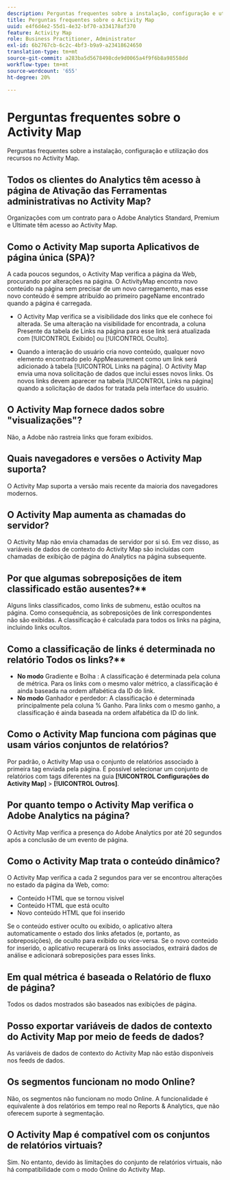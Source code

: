 ```yaml
---
description: Perguntas frequentes sobre a instalação, configuração e utilização dos recursos no Activity Map.
title: Perguntas frequentes sobre o Activity Map
uuid: e4f6d4e2-55d1-4e32-bf70-a334178af370
feature: Activity Map
role: Business Practitioner, Administrator
exl-id: 6b2767cb-6c2c-4bf3-b9a9-a23418624650
translation-type: tm+mt
source-git-commit: a283ba5d5678498cde9d0065a4f9f6b8a98558dd
workflow-type: tm+mt
source-wordcount: '655'
ht-degree: 20%

---
```


# Perguntas frequentes sobre o Activity Map

Perguntas frequentes sobre a instalação, configuração e utilização dos recursos no Activity Map.

## Todos os clientes do Analytics têm acesso à página de Ativação das Ferramentas administrativas no Activity Map?

Organizações com um contrato para o Adobe Analytics Standard, Premium e Ultimate têm acesso ao Activity Map.

## Como o Activity Map suporta Aplicativos de página única (SPA)?

A cada poucos segundos, o Activity Map verifica a página da Web, procurando por alterações na página. O ActivityMap encontra novo conteúdo na página sem precisar de um novo carregamento, mas esse novo conteúdo é sempre atribuído ao primeiro pageName encontrado quando a página é carregada.

* O Activity Map verifica se a visibilidade dos links que ele conhece foi alterada. Se uma alteração na visibilidade for encontrada, a coluna Presente da tabela de Links na página para esse link será atualizada com [!UICONTROL Exibido] ou [!UICONTROL Oculto].

* Quando a interação do usuário cria novo conteúdo, qualquer novo elemento encontrado pelo AppMeasurement como um link será adicionado à tabela [!UICONTROL Links na página]. O Activity Map envia uma nova solicitação de dados que inclui esses novos links. Os novos links devem aparecer na tabela [!UICONTROL Links na página] quando a solicitação de dados for tratada pela interface do usuário.


## O Activity Map fornece dados sobre &quot;visualizações&quot;?

Não, a Adobe não rastreia links que foram exibidos.

## Quais navegadores e versões o Activity Map suporta?

O Activity Map suporta a versão mais recente da maioria dos navegadores modernos.

## O Activity Map aumenta as chamadas do servidor?

O Activity Map não envia chamadas de servidor por si só. Em vez disso, as variáveis de dados de contexto do Activity Map são incluídas com chamadas de exibição de página do Analytics na página subsequente.

## Por que algumas sobreposições de item classificado estão ausentes?**

Alguns links classificados, como links de submenu, estão ocultos na página. Como consequência, as sobreposições de link correspondentes não são exibidas. A classificação é calculada para todos os links na página, incluindo links ocultos.

## Como a classificação de links é determinada no relatório Todos os links?**

* **No modo** Gradiente e Bolha : A classificação é determinada pela coluna de métrica. Para os links com o mesmo valor métrico, a classificação é ainda baseada na ordem alfabética da ID do link.
* **No modo** Ganhador e perdedor: A classificação é determinada principalmente pela coluna % Ganho. Para links com o mesmo ganho, a classificação é ainda baseada na ordem alfabética da ID do link.

## Como o Activity Map funciona com páginas que usam vários conjuntos de relatórios?

Por padrão, o Activity Map usa o conjunto de relatórios associado à primeira tag enviada pela página. É possível selecionar um conjunto de relatórios com tags diferentes na guia **[!UICONTROL Configurações do Activity Map]** > **[!UICONTROL Outros]**.

## Por quanto tempo o Activity Map verifica o Adobe Analytics na página?

O Activity Map verifica a presença do Adobe Analytics por até 20 segundos após a conclusão de um evento de página.

## Como o Activity Map trata o conteúdo dinâmico?

O Activity Map verifica a cada 2 segundos para ver se encontrou alterações no estado da página da Web, como:

* Conteúdo HTML que se tornou visível
* Conteúdo HTML que está oculto
* Novo conteúdo HTML que foi inserido

Se o conteúdo estiver oculto ou exibido, o aplicativo altera automaticamente o estado dos links afetados (e, portanto, as sobreposições), de oculto para exibido ou vice-versa. Se o novo conteúdo for inserido, o aplicativo recuperará os links associados, extrairá dados de análise e adicionará sobreposições para esses links.

## Em qual métrica é baseada o Relatório de fluxo de página?

Todos os dados mostrados são baseados nas exibições de página.

## Posso exportar variáveis de dados de contexto do Activity Map por meio de feeds de dados?

As variáveis de dados de contexto do Activity Map não estão disponíveis nos feeds de dados.

## Os segmentos funcionam no modo Online?

Não, os segmentos não funcionam no modo Online. A funcionalidade é equivalente à dos relatórios em tempo real no Reports &amp; Analytics, que não oferecem suporte à segmentação.

## O Activity Map é compatível com os conjuntos de relatórios virtuais?

Sim. No entanto, devido às limitações do conjunto de relatórios virtuais, não há compatibilidade com o modo Online do Activity Map.
